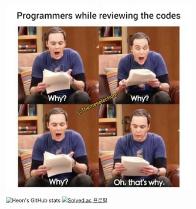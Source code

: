   <p align="center">
    <img src="./tbbt.jpg">
  </p>

![Heon's GitHub stats](https://github-readme-stats.vercel.app/api?username=heon0945&hide=prs&theme=shadow_green&show_icons=true)
[![Solved.ac
프로필](http://mazassumnida.wtf/api/generate_badge?boj=songhun829)](https://solved.ac/songhun829)





